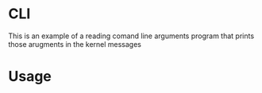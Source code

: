 # CLI
This is an example of a reading comand line arguments program that prints those arugments in the kernel messages

# Usage


